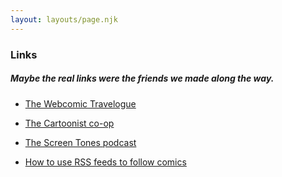 ```yaml
---
layout: layouts/page.njk
---
```


### Links

##### Maybe the real links were the friends we made along the way.

* <a href="https://webcomictravelogue.com/" target="_blank">The Webcomic Travelogue</a>

* <a href="https://cartoonist.coop/" target="_blank">The Cartoonist co-op</a>

* <a href="https://www.screentonescast.com/" target="_blank">The Screen Tones podcast</a>

* <a href="https://www.twwronline.com/2023/11/02/how-to-set-up-and-manage-an-rss-reader-to-keep-track-of-webcomics/" target="_blank">How to use RSS feeds to follow comics</a>


